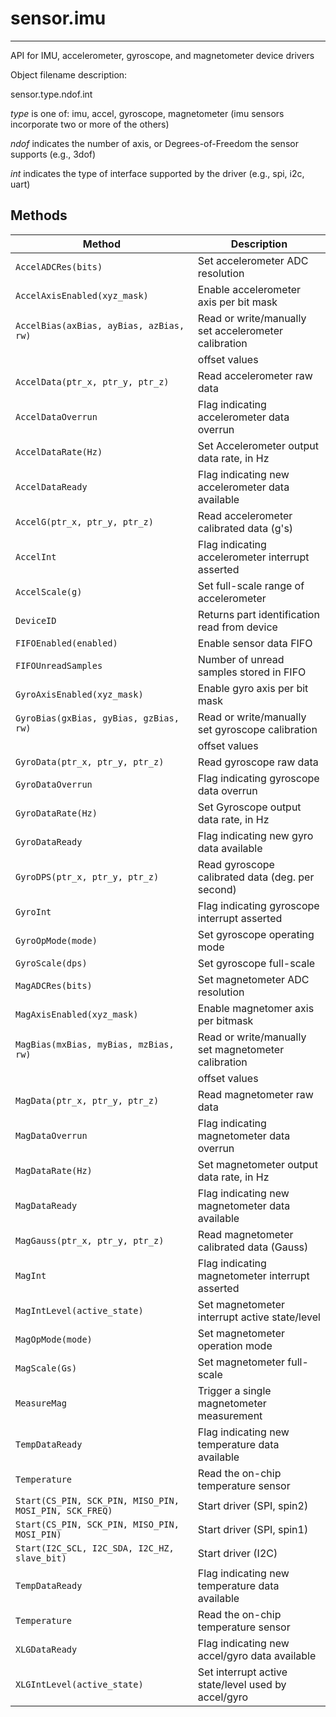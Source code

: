 # sensor.imu
------------

API for IMU, accelerometer, gyroscope, and magnetometer device drivers

Object filename description:

sensor.type.ndof.int

_type_ is one of: imu, accel, gyroscope, magnetometer (imu sensors incorporate two or more of the others)

_ndof_ indicates the number of axis, or Degrees-of-Freedom the sensor supports (e.g., 3dof)

_int_ indicates the type of interface supported by the driver (e.g., spi, i2c, uart)


## Methods

| Method                                                | Description                                         |
| ------------------------------------------------------|---------------------------------------------------- |
|`AccelADCRes(bits)`                                    | Set accelerometer ADC resolution                    |
|`AccelAxisEnabled(xyz_mask)`                           | Enable accelerometer axis per bit mask              |
|`AccelBias(axBias, ayBias, azBias, rw)`                | Read or write/manually set accelerometer calibration|
|                                                       |       offset values                                 |
|`AccelData(ptr_x, ptr_y, ptr_z)`                       | Read accelerometer raw data                         |
|`AccelDataOverrun`                                     | Flag indicating accelerometer data overrun          |
|`AccelDataRate(Hz)`                                    | Set Accelerometer output data rate, in Hz           |
|`AccelDataReady`                                       | Flag indicating new accelerometer data available    |
|`AccelG(ptr_x, ptr_y, ptr_z)`                          | Read accelerometer calibrated data (g's)            |
|`AccelInt`                                             | Flag indicating accelerometer interrupt asserted    |
|`AccelScale(g)`                                        | Set full-scale range of accelerometer               |
|`DeviceID`                                             | Returns part identification read from device        |
|`FIFOEnabled(enabled)`                                 | Enable sensor data FIFO                             |
|`FIFOUnreadSamples`                                    | Number of unread samples stored in FIFO             |
|`GyroAxisEnabled(xyz_mask)`                            | Enable gyro axis per bit mask                       |
|`GyroBias(gxBias, gyBias, gzBias, rw)`                 | Read or write/manually set gyroscope calibration    |
|                                                       |       offset values                                 |
|`GyroData(ptr_x, ptr_y, ptr_z)`                        | Read gyroscope raw data                             |
|`GyroDataOverrun`                                      | Flag indicating gyroscope data overrun              |
|`GyroDataRate(Hz)`                                     | Set Gyroscope output data rate, in Hz               |
|`GyroDataReady`                                        | Flag indicating new gyro data available             |
|`GyroDPS(ptr_x, ptr_y, ptr_z)`                         | Read gyroscope calibrated data (deg. per second)    |
|`GyroInt`                                              | Flag indicating gyroscope interrupt asserted        |
|`GyroOpMode(mode)`                                     | Set gyroscope operating mode                        |
|`GyroScale(dps)`                                       | Set gyroscope full-scale                            |
|`MagADCRes(bits)`                                      | Set magnetometer ADC resolution                     |
|`MagAxisEnabled(xyz_mask)`                             | Enable magnetomer axis per bitmask                  |
|`MagBias(mxBias, myBias, mzBias, rw)`                  | Read or write/manually set magnetometer calibration |
|                                                       |       offset values                                 |
|`MagData(ptr_x, ptr_y, ptr_z)`                         | Read magnetometer raw data                          |
|`MagDataOverrun`                                       | Flag indicating magnetometer data overrun           |
|`MagDataRate(Hz)`                                      | Set magnetometer output data rate, in Hz            |
|`MagDataReady`                                         | Flag indicating new magnetometer data available     |
|`MagGauss(ptr_x, ptr_y, ptr_z)`                        | Read magnetometer calibrated data (Gauss)           |
|`MagInt`                                               | Flag indicating magnetometer interrupt asserted     |
|`MagIntLevel(active_state)`                            | Set magnetometer interrupt active state/level       |
|`MagOpMode(mode)`                                      | Set magnetometer operation mode                     |
|`MagScale(Gs)`                                         | Set magnetometer full-scale                         |
|`MeasureMag`                                           | Trigger a single magnetometer measurement           |
|`TempDataReady`                                        | Flag indicating new temperature data available      |
|`Temperature`                                          | Read the on-chip temperature sensor                 |
|`Start(CS_PIN, SCK_PIN, MISO_PIN, MOSI_PIN, SCK_FREQ)`	| Start driver (SPI, spin2)                           |
|`Start(CS_PIN, SCK_PIN, MISO_PIN, MOSI_PIN)`           | Start driver (SPI, spin1)                           |
|`Start(I2C_SCL, I2C_SDA, I2C_HZ, slave_bit)`           | Start driver (I2C)                                  |
|`TempDataReady`                                        | Flag indicating new temperature data available      |
|`Temperature`                                          | Read the on-chip temperature sensor                 |
|`XLGDataReady`	                                        | Flag indicating new accel/gyro data available       | 
|`XLGIntLevel(active_state)`                            | Set interrupt active state/level used by accel/gyro |

